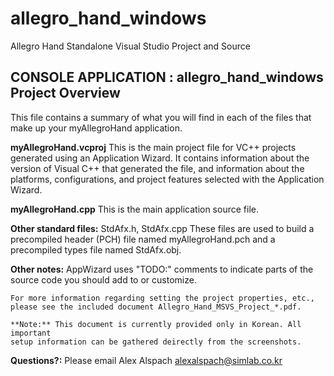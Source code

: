 allegro_hand_windows
====================

Allegro Hand Standalone Visual Studio Project and Source


CONSOLE APPLICATION : allegro_hand_windows Project Overview
-----------------------------------------------------------

This file contains a summary of what you will find in each of the files that
make up your myAllegroHand application.


**myAllegroHand.vcproj**
    This is the main project file for VC++ projects generated using an Application Wizard.
    It contains information about the version of Visual C++ that generated the file, and
    information about the platforms, configurations, and project features selected with the
    Application Wizard.

	
**myAllegroHand.cpp**
    This is the main application source file.

	
**Other standard files:**
StdAfx.h, StdAfx.cpp
    These files are used to build a precompiled header (PCH) file
    named myAllegroHand.pch and a precompiled types file named StdAfx.obj.

	
**Other notes:**
	AppWizard uses "TODO:" comments to indicate parts of the source code you
	should add to or customize.


	For more information regarding setting the project properties, etc.,
	please see the included document Allegro_Hand_MSVS_Project_*.pdf.

	**Note:** This document is currently provided only in Korean. All important
	setup information can be gathered deirectly from the screenshots.


**Questions?:**
Please email Alex Alspach
alexalspach@simlab.co.kr